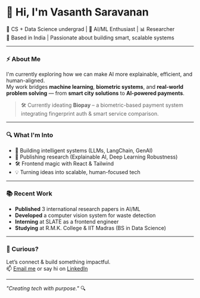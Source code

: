 # 👋 Hi, I'm Vasanth Saravanan

🚀 CS + Data Science undergrad | 🧠 AI/ML Enthusiast | 📊 Researcher  
📍 Based in India | Passionate about building smart, scalable systems

---

### ⚡ About Me

I'm currently exploring how we can make AI more explainable, efficient, and human-aligned.  
My work bridges **machine learning**, **biometric systems**, and **real-world problem solving** — from **smart city solutions** to **AI-powered payments**.

> 🛠️ Currently ideating **Biopay** – a biometric-based payment system integrating fingerprint auth & smart service comparison.

---

### 🔍 What I'm Into

- 🤖 Building intelligent systems (LLMs, LangChain, GenAI)
- 🧪 Publishing research (Explainable AI, Deep Learning Robustness)
- 🛠️ Frontend magic with React & Tailwind
- 💡 Turning ideas into scalable, human-focused tech

---

### 📚 Recent Work

- **Published** 3 international research papers in AI/ML  
- **Developed** a computer vision system for waste detection  
- **Interning** at SLATE as a frontend engineer  
- **Studying** at R.M.K. College & IIT Madras (BS in Data Science)

---

### 👀 Curious?

Let’s connect & build something impactful.  
📫 [Email me](vasanths991@gmail.com) or say hi on [LinkedIn]([https://linkedin.com/in/your-link](https://www.linkedin.com/in/vasanthsaravanan/))

---
_"Creating tech with purpose."_ 🔍
